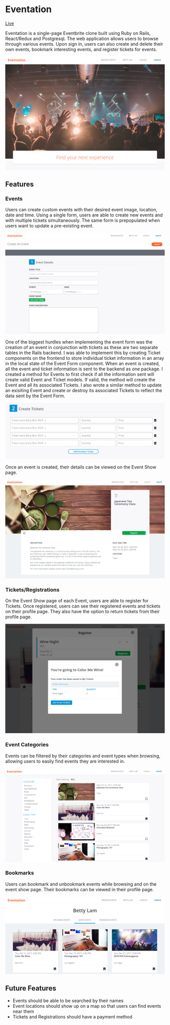 # Eventation

[Live](https://eventation.herokuapp.com/)

Eventation is a single-page Eventbrite clone built using Ruby on Rails, React/Redux and Postgresql. The web application allows users to browse through various events. Upon sign in, users can also create and delete their own events, bookmark interesting events, and register tickets for events.

![](https://github.com/lambyy/eventation/blob/master/app/assets/images/dashboard.png)

## Features

### Events

Users can create custom events with their desired event image, location, date and time. Using a single form, users are able to create new events and with multiple tickets simultaneously. The same form is prepopulated when users want to update a pre-existing event. 

![](https://github.com/lambyy/eventation/blob/master/app/assets/images/event_form.png)

One of the biggest hurdles when implementing the event form was the creation of an event in conjunction with tickets as these are two separate tables in the Rails backend. I was able to implement this by creating Ticket components on the frontend to store individual ticket information in an array in the local state of the Event Form component. When an event is created, all the event and ticket information is sent to the backend as one package. I created a method for Events to first check if all the information sent will create valid Event and Ticket models. If valid, the method will create the Event and all its associated Tickets. I also wrote a similar method to update an exisiting Event and create or destroy its associated Tickets to reflect the data sent by the Event Form.

![](https://github.com/lambyy/eventation/blob/master/app/assets/images/create_tickets.png)

Once an event is created, their details can be viewed on the Event Show page.

![](https://github.com/lambyy/eventation/blob/master/app/assets/images/event_show.png)

### Tickets/Registrations

On the Event Show page of each Event, users are able to register for Tickets. Once registered, users can see their registered events and tickets on their profile page. They also have the option to return tickets from their profile page.

![](https://github.com/lambyy/eventation/blob/master/app/assets/images/registration.png)

### Event Categories

Events can be filtered by their categories and event types when browsing, allowing users to easily find events they are interested in.

![](https://github.com/lambyy/eventation/blob/master/app/assets/images/event_browse.png)

### Bookmarks

Users can bookmark and unbookmark events while browsing and on the event show page. Their bookmarks can be viewed in their profile page.

![](https://github.com/lambyy/eventation/blob/master/app/assets/images/bookmarks.png)

## Future Features

* Events should be able to be searched by their names
* Event locations should show up on a map so that users can find events near them
* Tickets and Registrations should have a payment method
